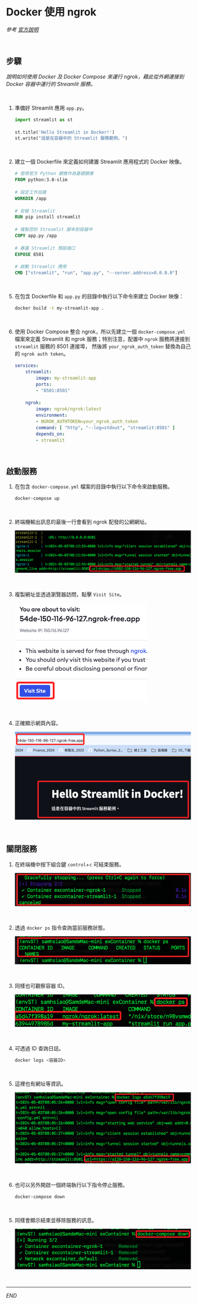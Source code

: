 # Docker 使用 ngrok

_參考 [官方說明](https://ngrok.com/docs/using-ngrok-with/docker/)_

<br>

## 步驟

_說明如何使用 Docker 及 Docker Compose 來運行 ngrok，藉此從外網連接到 Docker 容器中運行的 Streamlit 服務。_


<br>

1. 準備好 Streamlit 應用 `app.py`。

    ```python
    import streamlit as st

    st.title('Hello Streamlit in Docker!')
    st.write("這是在容器中的 Streamlit 服務範例。")
    ```

<br>

2. 建立一個 Dockerfile 來定義如何建置 Streamlit 應用程式的 Docker 映像。

    ```dockerfile
    # 使用官方 Python 鏡像作為基礎鏡像
    FROM python:3.8-slim

    # 設定工作目錄
    WORKDIR /app

    # 安裝 Streamlit
    RUN pip install streamlit

    # 複製您的 Streamlit 腳本到容器中
    COPY app.py /app

    # 暴露 Streamlit 預設端口
    EXPOSE 8501

    # 啟動 Streamlit 應用
    CMD ["streamlit", "run", "app.py", "--server.address=0.0.0.0"]
    ```

<br>

5. 在包含 Dockerfile 和 `app.py` 的目錄中執行以下命令來建立 Docker 映像：

    ```bash
    docker build -t my-streamlit-app .
    ```

<br>

6. 使用 Docker Compose 整合 ngrok，所以先建立一個 `docker-compose.yml` 檔案來定義 Streamlit 和 ngrok 服務；特別注意，配置中 `ngrok` 服務將連接到 `streamlit` 服務的 8501 連接埠， 然後將 `your_ngrok_auth_token` 替換為自己的 `ngrok auth token`。

    ```yaml
    services:
        streamlit:
            image: my-streamlit-app
            ports:
            - "8501:8501"

        ngrok:
            image: ngrok/ngrok:latest
            environment:
            - NGROK_AUTHTOKEN=your_ngrok_auth_token
            command: [ "http", "--log=stdout", "streamlit:8501" ]
            depends_on:
            - streamlit
    ```

<br>

## 啟動服務

1. 在包含 `docker-compose.yml` 檔案的目錄中執行以下命令來啟動服務。

    ```bash
    docker-compose up
    ```

<br>

2. 終端機輸出訊息的最後一行會看到 ngrok 配發的公網網址。

    ![](images/img_66.png)

<br>

3. 複製網址並透過瀏覽器訪問，點擊 `Visit Site`。

    ![](images/img_67.png)

<br>

4. 正確顯示網頁內容。

    ![](images/img_68.png)

<br>

## 關閉服務

1. 在終端機中按下組合鍵 `control`+`c` 可結束服務。

    ![](images/img_69.png)

<br>

2. 透過 `docker ps` 指令查詢當前服務狀態。

    ![](images/img_70.png)

<br>

3. 同樣也可觀察容器 ID。

    ![](images/img_72.png)

<br>

4. 可透過 ID 查詢日誌。

    ```bash
    docker logs <容器ID>
    ```

<br>

5. 這裡也有網址等資訊。

    ![](images/img_73.png)

<br>

6. 也可以另外開啟一個終端執行以下指令停止服務。

    ```bash
    docker-compose down
    ```

<br>

5. 同樣會顯示結束並移除服務的訊息。

    ![](images/img_71.png)

<br>

___

_END_
